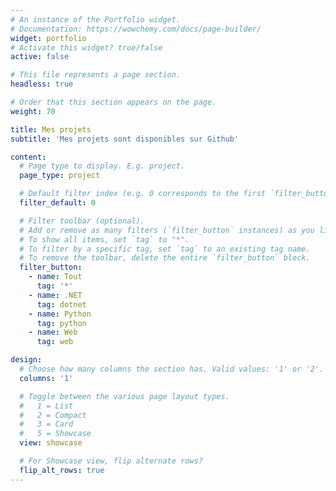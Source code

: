 ```yaml
---
# An instance of the Portfolio widget.
# Documentation: https://wowchemy.com/docs/page-builder/
widget: portfolio
# Activate this widget? true/false
active: false

# This file represents a page section.
headless: true

# Order that this section appears on the page.
weight: 70

title: Mes projets
subtitle: 'Mes projets sont disponibles sur Github'

content:
  # Page type to display. E.g. project.
  page_type: project

  # Default filter index (e.g. 0 corresponds to the first `filter_button` instance below).
  filter_default: 0

  # Filter toolbar (optional).
  # Add or remove as many filters (`filter_button` instances) as you like.
  # To show all items, set `tag` to "*".
  # To filter by a specific tag, set `tag` to an existing tag name.
  # To remove the toolbar, delete the entire `filter_button` block.
  filter_button:
    - name: Tout
      tag: '*'
    - name: .NET
      tag: dotnet
    - name: Python
      tag: python
    - name: Web
      tag: web

design:
  # Choose how many columns the section has. Valid values: '1' or '2'.
  columns: '1'

  # Toggle between the various page layout types.
  #   1 = List
  #   2 = Compact
  #   3 = Card
  #   5 = Showcase
  view: showcase

  # For Showcase view, flip alternate rows?
  flip_alt_rows: true
---
```

